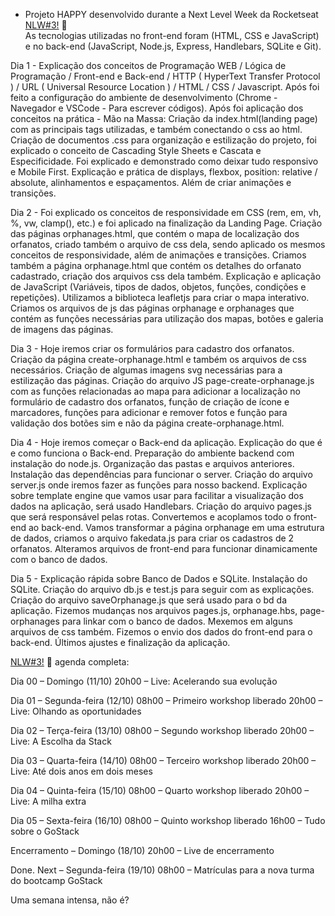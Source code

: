 
* Projeto HAPPY desenvolvido durante a Next Level Week da Rocketseat <a href="https://nextlevelweek.com">NLW#3!</a> :rocket: <br> As tecnologias utilizadas no front-end foram (HTML, CSS e JavaScript) e no back-end (JavaScript, Node.js, Express, Handlebars, SQLite e Git).

Dia 1 - Explicação dos conceitos de Programação WEB / Lógica de Programação / Front-end e Back-end / HTTP ( HyperText Transfer Protocol ) / URL ( Universal Resource Location ) / HTML / CSS / Javascript. 
Após foi  feito a configuração do ambiente de desenvolvimento (Chrome - Navegador e VSCode - Para escrever códigos).
Após foi aplicação dos conceitos na prática - Mão na Massa:
Criação da index.html(landing page) com as principais tags utilizadas, e também conectando o css ao html. Criação de documentos .css para organização e estilização do projeto, foi explicado o conceito de Cascading Style Sheets e Cascata e Especificidade. Foi explicado e demonstrado como deixar tudo responsivo e Mobile First. Explicação e prática de displays, flexbox, position: relative / absolute, alinhamentos e espaçamentos. Além de criar animações e transições.


Dia 2 - Foi explicado os conceitos de responsividade em CSS (rem, em, vh, %, vw, clamp(), etc.) e foi aplicado na finalização da Landing Page.
Criação das páginas orphanages.html, que contém o mapa de localização dos orfanatos, criado também o arquivo de css dela, sendo aplicado os mesmos conceitos de responsividade, além de animações e transições. Criamos também a página orphanage.html que contém os detalhes do orfanato cadastrado, criação dos arquivos css dela também.
Explicação e aplicação de JavaScript (Variáveis, tipos de dados, objetos, funções, condições e repetições). Utilizamos a biblioteca leafletjs para criar o mapa interativo. Criamos os arquivos de js das páginas orphanage e orphanages que contém as funções necessárias para utilização dos mapas, botões e galeria de imagens das páginas.

Dia 3 - Hoje iremos criar os formulários para cadastro dos orfanatos. Criação da página create-orphanage.html e também os arquivos de css necessários. Criação de algumas imagens svg necessárias para a estilização das páginas.
Criação do arquivo JS page-create-orphanage.js com as funções relacionadas ao mapa para adicionar a localização no formulário de cadastro dos orfanatos, função de criação de ícone e marcadores, funções para adicionar e remover fotos e função para validação dos botões sim e não da página create-orphanage.html.

Dia 4 - Hoje iremos começar o Back-end da aplicação. Explicação do que é e como funciona o Back-end. Preparação do ambiente backend com instalação do node.js. Organização das pastas e arquivos anteriores. Instalação das dependências para funcionar o server. Criação do arquivo server.js onde iremos fazer as funções para nosso backend. Explicação sobre template engine que vamos usar para facilitar a visualização dos dados na aplicação, será usado Handlebars. Criação do arquivo pages.js que será responsável pelas rotas. Convertemos e acoplamos todo o front-end ao back-end. Vamos transformar a página orphanage em uma estrutura de dados, criamos o arquivo fakedata.js para criar os cadastros de 2 orfanatos. Alteramos arquivos de front-end para funcionar dinamicamente com o banco de dados.

Dia 5 - Explicação rápida sobre Banco de Dados e SQLite. Instalação do SQLite. Criação do arquivo db.js e test.js para seguir com as explicações. Criação do arquivo saveOrphanage.js que será usado para o bd da aplicação. Fizemos mudanças nos arquivos pages.js, orphanage.hbs, page-orphanages para linkar com o banco de dados. Mexemos em alguns arquivos de css também.
Fizemos o envio dos dados do front-end para o back-end. Últimos ajustes e finalização da aplicação.

<a href="https://nextlevelweek.com">NLW#3!</a> :rocket: agenda completa:

Dia 00 – Domingo (11/10)
20h00 – Live: Acelerando sua evolução

Dia 01 – Segunda-feira (12/10)
08h00 – Primeiro workshop liberado
20h00 – Live: Olhando as oportunidades

Dia 02 – Terça-feira (13/10)
08h00 – Segundo workshop liberado
20h00 – Live: A Escolha da Stack

Dia 03 – Quarta-feira (14/10)
08h00 – Terceiro workshop liberado
20h00 – Live: Até dois anos em dois meses

Dia 04 – Quinta-feira (15/10)
08h00 – Quarto workshop liberado
20h00 – Live: A milha extra

Dia 05 – Sexta-feira (16/10)
08h00 – Quinto workshop liberado
16h00 – Tudo sobre o GoStack

Encerramento – Domingo (18/10)
20h00 – Live de encerramento

Done. Next – Segunda-feira (19/10)
08h00 – Matrículas para a nova turma do bootcamp GoStack

Uma semana intensa, não é?
